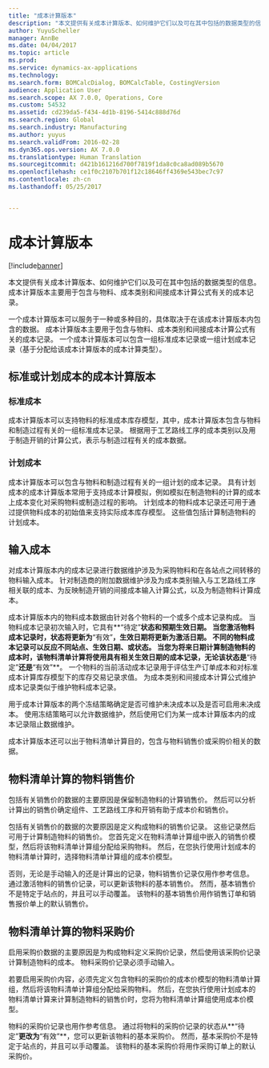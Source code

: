 ```yaml
---
title: "成本计算版本"
description: "本文提供有关成本计算版本、如何维护它们以及可在其中包括的数据类型的信息。 成本计算版本主要用于包含与物料、成本类别和间接成本计算公式有关的成本记录。"
author: YuyuScheller
manager: AnnBe
ms.date: 04/04/2017
ms.topic: article
ms.prod: 
ms.service: dynamics-ax-applications
ms.technology: 
ms.search.form: BOMCalcDialog, BOMCalcTable, CostingVersion
audience: Application User
ms.search.scope: AX 7.0.0, Operations, Core
ms.custom: 54532
ms.assetid: cd239da5-f434-4d1b-8196-5414c888d76d
ms.search.region: Global
ms.search.industry: Manufacturing
ms.author: yuyus
ms.search.validFrom: 2016-02-28
ms.dyn365.ops.version: AX 7.0.0
ms.translationtype: Human Translation
ms.sourcegitcommit: d421b161216d700f7819f1da8c0ca8ad089b5670
ms.openlocfilehash: ce1f0c2107b701f12c18646ff4369e543bec7c97
ms.contentlocale: zh-cn
ms.lasthandoff: 05/25/2017


---
```


# <a name="costing-versions"></a>成本计算版本

[!include[banner](../includes/banner.md)]


本文提供有关成本计算版本、如何维护它们以及可在其中包括的数据类型的信息。 成本计算版本主要用于包含与物料、成本类别和间接成本计算公式有关的成本记录。

一个成本计算版本可以服务于一种或多种目的，具体取决于在该成本计算版本内包含的数据。 成本计算版本主要用于包含与物料、成本类别和间接成本计算公式有关的成本记录。 一个成本计算版本可以包含一组标准成本记录或一组计划成本记录（基于分配给该成本计算版本的成本计算类型）。

## <a name="costing-versions-for-standard-or-planned-costs"></a>标准或计划成本的成本计算版本
### <a name="standard-costs"></a>标准成本

成本计算版本可以支持物料的标准成本库存模型，其中，成本计算版本包含与物料和制造过程有关的一组标准成本记录。 根据用于工艺路线工序的成本类别以及用于制造开销的计算公式，表示与制造过程有关的成本数据。

### <a name="planned-costs"></a>计划成本

成本计算版本可以包含与物料和制造过程有关的一组计划的成本记录。 具有计划成本的成本计算版本常用于支持成本计算模拟，例如模拟在制造物料的计算的成本上成本变化对采购物料或制造过程的影响。 计划成本的物料成本记录还可用于通过提供物料成本的初始值来支持实际成本库存模型。 这些值包括计算制造物料的计划成本。

## <a name="entering-costs"></a>输入成本
对成本计算版本内的成本记录进行数据维护涉及为采购物料和在各站点之间转移的物料输入成本。 针对制造商的附加数据维护涉及为成本类别输入与工艺路线工序相关联的成本、为反映制造开销的间接成本输入计算公式，以及为制造物料计算成本。 

成本计算版本内的物料成本数据由针对各个物料的一个或多个成本记录构成。 当物料成本记录初次输入时，它具有**“待定”**状态和预期生效日期。 当您激活物料成本记录时，状态将更新为**“有效”**，生效日期将更新为激活日期。 不同的物料成本记录可以反应不同站点、生效日期、或状态。 当您为将来日期计算制造物料的成本时，该物料清单计算将使用具有相关生效日期的成本记录，无论该状态是**“待定”**还是**“有效”**。 一个物料的当前活动成本记录用于评估生产订单成本和对标准成本计算库存模型下的库存交易记录求值。 为成本类别和间接成本计算公式维护成本记录类似于维护物料成本记录。 

用于成本计算版本的两个冻结策略确定是否可维护未决成本以及是否可启用未决成本。 使用冻结策略可以允许数据维护，然后使用它们为某一成本计算版本内的成本记录阻止数据维护。 

成本计算版本还可以出于物料清单计算目的，包含与物料销售价或采购价相关的数据。

## <a name="item-sales-prices-for-bom-calculations"></a>物料清单计算的物料销售价
包括有关销售价的数据的主要原因是保留制造物料的计算销售价。 然后可以分析计算出的销售价确定组件、工艺路线工序和开销有助于成本价和销售价。 

包括有关销售价的数据的次要原因是定义构成物料的销售价记录。 这些记录然后可用于计算制造物料的销售价。 您首先定义在物料清单计算组中嵌入的销售价模型，然后将该物料清单计算组分配给采购物料。 然后，在您执行使用计划成本的物料清单计算时，选择物料清单计算组的成本价模型。 

否则，无论是手动输入的还是计算出的记录，物料销售价记录仅用作参考信息。 通过激活物料的销售价记录，可以更新该物料的基本销售价。 然而，基本销售价不是特定于站点的，并且可以手动覆盖。 该物料的基本销售价用作销售订单和销售报价单上的默认销售价。

## <a name="item-purchase-prices-for-bom-calculations"></a>物料清单计算的物料采购价
启用采购价数据的主要原因是为构成物料定义采购价记录，然后使用该采购价记录计算制造物料的成本。 物料采购价记录必须手动输入。 

若要启用采购价内容，必须先定义包含物料的采购价的成本价模型的物料清单计算组，然后将该物料清单计算组分配给采购物料。 然后，在您执行使用计划成本的物料清单计算来计算制造物料的销售价时，您将为物料清单计算组使用成本价模型。 

物料的采购价记录也用作参考信息。 通过将物料的采购价记录的状态从**“待定”**更改为**“有效”**，您可以更新该物料的基本采购价。 然而，基本采购价不是特定于站点的，并且可以手动覆盖。 该物料的基本采购价将用作采购订单上的默认采购价。





